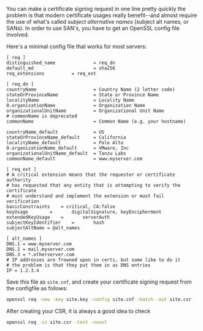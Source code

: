You can make a certificate signing request in one line pretty quickly
the problem is that modern certificate usages really benefit--and almost require
the use of what's called *subject alternative names* (subject alt names, or SANs).
In order to use SAN's, you have to get an OpenSSL config file involved.

Here's a minimal config file that works for most servers:

``` 
[ req ]
distinguished_name              = req_dn
default_md                      = sha256
req_extensions			= req_ext

[ req_dn ]
countryName                     = Country Name (2 letter code)
stateOrProvinceName             = State or Province Name
localityName                    = Locality Name
0.organizationName              = Organization Name
organizationalUnitName          = Organizational Unit Name
# commonName is deprecated
commonName                      = Common Name (e.g. your hostname)

countryName_default             = US
stateOrProvinceName_default     = California
localityName_default            = Palo Alto
0.organizationName_default      = VMware, Inc
organizationalUnitName_default  = Tanzu Labs
commonName_default              = www.myserver.com

[ req_ext ]
# A critical extension means that the requester or certificate authority
# has requested that any entity that is attempting to verify the certificate
# must understand and implement the extension or must fail verification
basicConstraints 	= critical,	CA:false
keyUsage		= 		digitalSignature, keyEncipherment
extendedKeyUsage 	=		serverAuth
subjectKeyIdentifier	=		hash
subjectAltName = @alt_names

[ alt_names ]
DNS.1 = www.myserver.com
DNS.2 = mail.myserver.com
DNS.3 = *.otherserver.com
# IP addresses are frowned upon in certs, but some like to do it
# the problem is that they put them in as DNS entries
IP = 1.2.3.4
```

Save this file as `site.cnf`, and create your certificate signing request
from the configfile as follows:

```bash
openssl req -new -key site.key -config site.cnf -batch -out site.csr
```

After creating your CSR, it is always a good idea to check 


```bash
openssl req -in site.csr -text -noout
```
